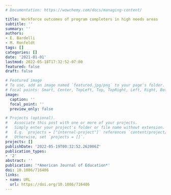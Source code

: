```yaml
---
# Documentation: https://wowchemy.com/docs/managing-content/

title: Workforce outcomes of program completers in high needs areas
subtitle: ''
summary: ''
authors:
- E. Bardelli
- M. Ronfeldt
tags: []
categories: []
date: '2021-01-01'
lastmod: 2022-05-18T17:32:52-07:00
featured: false
draft: false

# Featured image
# To use, add an image named `featured.jpg/png` to your page's folder.
# Focal points: Smart, Center, TopLeft, Top, TopRight, Left, Right, BottomLeft, Bottom, BottomRight.
image:
  caption: ''
  focal_point: ''
  preview_only: false

# Projects (optional).
#   Associate this post with one or more of your projects.
#   Simply enter your project's folder or file name without extension.
#   E.g. `projects = ["internal-project"]` references `content/project/deep-learning/index.md`.
#   Otherwise, set `projects = []`.
projects: []
publishDate: '2022-05-19T00:32:52.262006Z'
publication_types:
- '2'
abstract: ''
publication: '*American Journal of Education*'
doi: 10.1086/716486
links:
- name: URL
  url: https://doi.org/10.1086/716486
---
```

